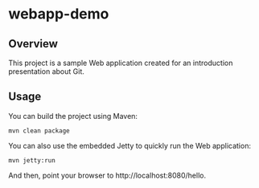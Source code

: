 webapp-demo
===========

Overview
--------
This project is a sample Web application created for an introduction presentation about Git.

Usage
-----
You can build the project using Maven:

`mvn clean package`

You can also use the embedded Jetty to quickly run the Web application:

`mvn jetty:run`

And then, point your browser to http://localhost:8080/hello.

